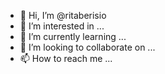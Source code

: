- 👋 Hi, I’m @ritaberisio
- 👀 I’m interested in ...
- 🌱 I’m currently learning ...
- 💞️ I’m looking to collaborate on ...
- 📫 How to reach me ...

<!---
ritaberisio/ritaberisio is a ✨ special ✨ repository because its `README.md` (this file) appears on your GitHub profile.
You can click the Preview link to take a look at your changes.
--->
